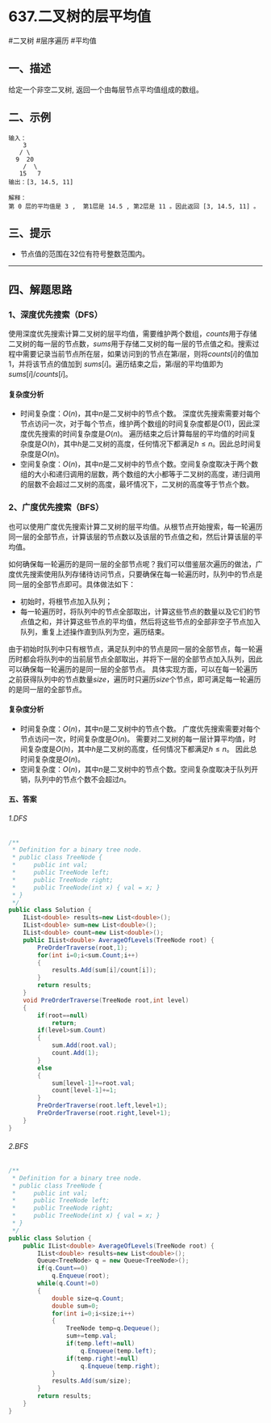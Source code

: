 # 637.二叉树的层平均值
#二叉树 #层序遍历 #平均值
## 一、描述
给定一个非空二叉树, 返回一个由每层节点平均值组成的数组。

## 二、示例
```
输入：
    3
   / \
  9  20
    /  \
   15   7
输出：[3, 14.5, 11]

解释：
第 0 层的平均值是 3 ,  第1层是 14.5 , 第2层是 11 。因此返回 [3, 14.5, 11] 。
```

## 三、提示
* 节点值的范围在32位有符号整数范围内。

---

## 四、解题思路
### 1、深度优先搜索（DFS）
使用深度优先搜索计算二叉树的层平均值，需要维护两个数组，$counts$用于存储二叉树的每一层的节点数，$sums$用于存储二叉树的每一层的节点值之和。搜索过程中需要记录当前节点所在层，如果访问到的节点在第$i$层，则将$counts[i]$的值加$1$，并将该节点的值加到 $sums[i]$。遍历结束之后，第$i$层的平均值即为$sums[i]/counts[i]$。

#### 复杂度分析
* 时间复杂度：$O(n)$，其中$n$是二叉树中的节点个数。
  深度优先搜索需要对每个节点访问一次，对于每个节点，维护两个数组的时间复杂度都是$O(1)$，因此深度优先搜索的时间复杂度是$O(n)$。
  遍历结束之后计算每层的平均值的时间复杂度是$O(h)$，其中$h$是二叉树的高度，任何情况下都满足$h≤n$。因此总时间复杂度是$O(n)$。
* 空间复杂度：$O(n)$，其中$n$是二叉树中的节点个数。空间复杂度取决于两个数组的大小和递归调用的层数，两个数组的大小都等于二叉树的高度，递归调用的层数不会超过二叉树的高度，最坏情况下，二叉树的高度等于节点个数。

### 2、广度优先搜索（BFS）
也可以使用广度优先搜索计算二叉树的层平均值。从根节点开始搜索，每一轮遍历同一层的全部节点，计算该层的节点数以及该层的节点值之和，然后计算该层的平均值。

如何确保每一轮遍历的是同一层的全部节点呢？我们可以借鉴层次遍历的做法，广度优先搜索使用队列存储待访问节点，只要确保在每一轮遍历时，队列中的节点是同一层的全部节点即可。具体做法如下：
* 初始时，将根节点加入队列；
* 每一轮遍历时，将队列中的节点全部取出，计算这些节点的数量以及它们的节点值之和，并计算这些节点的平均值，然后将这些节点的全部非空子节点加入队列，重复上述操作直到队列为空，遍历结束。

由于初始时队列中只有根节点，满足队列中的节点是同一层的全部节点，每一轮遍历时都会将队列中的当前层节点全部取出，并将下一层的全部节点加入队列，因此可以确保每一轮遍历的是同一层的全部节点。
具体实现方面，可以在每一轮遍历之前获得队列中的节点数量$size$，遍历时只遍历$size$个节点，即可满足每一轮遍历的是同一层的全部节点。

#### 复杂度分析
* 时间复杂度：$O(n)$，其中$n$是二叉树中的节点个数。
广度优先搜索需要对每个节点访问一次，时间复杂度是$O(n)$。
需要对二叉树的每一层计算平均值，时间复杂度是$O(h)$，其中$h$是二叉树的高度，任何情况下都满足$h≤n$。
因此总时间复杂度是$O(n)$。
* 空间复杂度：$O(n)$，其中$n$是二叉树中的节点个数。空间复杂度取决于队列开销，队列中的节点个数不会超过$n$。


#### 五、答案
###### 1.DFS
```C#
/**
 * Definition for a binary tree node.
 * public class TreeNode {
 *     public int val;
 *     public TreeNode left;
 *     public TreeNode right;
 *     public TreeNode(int x) { val = x; }
 * }
 */
public class Solution {
    IList<double> results=new List<double>();
    IList<double> sum=new List<double>();
    IList<double> count=new List<double>();
    public IList<double> AverageOfLevels(TreeNode root) {
        PreOrderTraverse(root,1);
        for(int i=0;i<sum.Count;i++)
        {
            results.Add(sum[i]/count[i]);
        }
        return results;
    }
    void PreOrderTraverse(TreeNode root,int level)
    {
        if(root==null)
            return;
        if(level>sum.Count)
        {
            sum.Add(root.val);
            count.Add(1);
        }
        else
        {
            sum[level-1]+=root.val;
            count[level-1]+=1;
        }
        PreOrderTraverse(root.left,level+1);
        PreOrderTraverse(root.right,level+1);
    }
}
```

###### 2.BFS
```C#
/**
 * Definition for a binary tree node.
 * public class TreeNode {
 *     public int val;
 *     public TreeNode left;
 *     public TreeNode right;
 *     public TreeNode(int x) { val = x; }
 * }
 */
public class Solution {
    public IList<double> AverageOfLevels(TreeNode root) {
        IList<double> results=new List<double>();
        Queue<TreeNode> q = new Queue<TreeNode>();
        if(q.Count==0)
            q.Enqueue(root);
        while(q.Count!=0)
        {
            double size=q.Count;
            double sum=0;
            for(int i=0;i<size;i++)
            {
                TreeNode temp=q.Dequeue();
                sum+=temp.val;
                if(temp.left!=null)
                    q.Enqueue(temp.left);
                if(temp.right!=null)
                    q.Enqueue(temp.right);
            }
            results.Add(sum/size);
        }
        return results;
    }
}
```